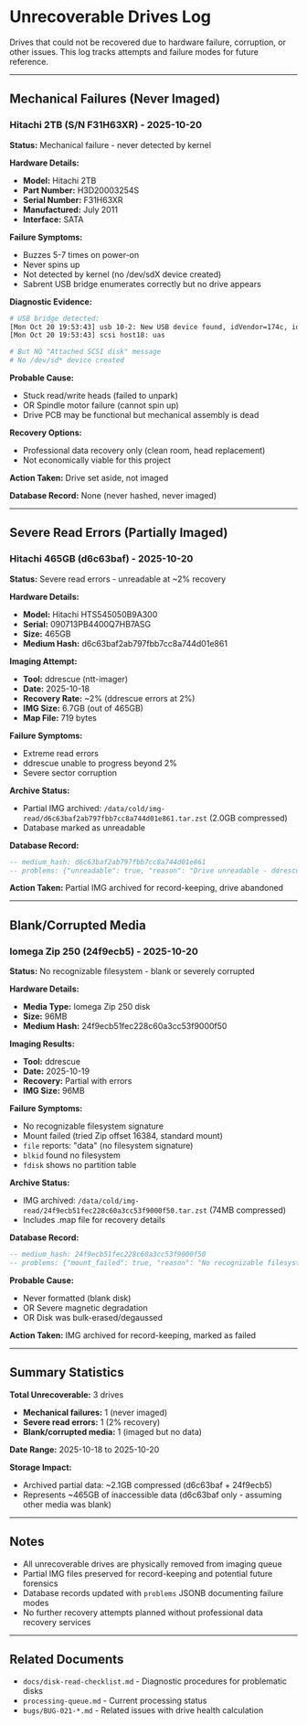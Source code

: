 <!--
Author: PB and Claude (prox-claude)
Date: Sun 20 Oct 2025
License: (c) HRDAG, 2025, GPL-2 or newer

------
ntt/docs/unrecoverable-drives.md
-->

# Unrecoverable Drives Log

Drives that could not be recovered due to hardware failure, corruption, or other issues. This log tracks attempts and failure modes for future reference.

---

## Mechanical Failures (Never Imaged)

### Hitachi 2TB (S/N F31H63XR) - 2025-10-20

**Status:** Mechanical failure - never detected by kernel

**Hardware Details:**
- **Model:** Hitachi 2TB
- **Part Number:** H3D20003254S
- **Serial Number:** F31H63XR
- **Manufactured:** July 2011
- **Interface:** SATA

**Failure Symptoms:**
- Buzzes 5-7 times on power-on
- Never spins up
- Not detected by kernel (no /dev/sdX device created)
- Sabrent USB bridge enumerates correctly but no drive appears

**Diagnostic Evidence:**
```bash
# USB bridge detected:
[Mon Oct 20 19:53:43] usb 10-2: New USB device found, idVendor=174c, idProduct=55aa
[Mon Oct 20 19:53:43] scsi host18: uas

# But NO "Attached SCSI disk" message
# No /dev/sd* device created
```

**Probable Cause:**
- Stuck read/write heads (failed to unpark)
- OR Spindle motor failure (cannot spin up)
- Drive PCB may be functional but mechanical assembly is dead

**Recovery Options:**
- Professional data recovery only (clean room, head replacement)
- Not economically viable for this project

**Action Taken:** Drive set aside, not imaged

**Database Record:** None (never hashed, never imaged)

---

## Severe Read Errors (Partially Imaged)

### Hitachi 465GB (d6c63baf) - 2025-10-20

**Status:** Severe read errors - unreadable at ~2% recovery

**Hardware Details:**
- **Model:** Hitachi HTS545050B9A300
- **Serial:** 090713PB4400Q7HB7ASG
- **Size:** 465GB
- **Medium Hash:** d6c63baf2ab797fbb7cc8a744d01e861

**Imaging Attempt:**
- **Tool:** ddrescue (ntt-imager)
- **Date:** 2025-10-18
- **Recovery Rate:** ~2% (ddrescue errors at 2%)
- **IMG Size:** 6.7GB (out of 465GB)
- **Map File:** 719 bytes

**Failure Symptoms:**
- Extreme read errors
- ddrescue unable to progress beyond 2%
- Severe sector corruption

**Archive Status:**
- Partial IMG archived: `/data/cold/img-read/d6c63baf2ab797fbb7cc8a744d01e861.tar.zst` (2.0GB compressed)
- Database marked as unreadable

**Database Record:**
```sql
-- medium_hash: d6c63baf2ab797fbb7cc8a744d01e861
-- problems: {"unreadable": true, "reason": "Drive unreadable - ddrescue errors at ~2%"}
```

**Action Taken:** Partial IMG archived for record-keeping, drive abandoned

---

## Blank/Corrupted Media

### Iomega Zip 250 (24f9ecb5) - 2025-10-20

**Status:** No recognizable filesystem - blank or severely corrupted

**Hardware Details:**
- **Media Type:** Iomega Zip 250 disk
- **Size:** 96MB
- **Medium Hash:** 24f9ecb51fec228c60a3cc53f9000f50

**Imaging Results:**
- **Tool:** ddrescue
- **Date:** 2025-10-19
- **Recovery:** Partial with errors
- **IMG Size:** 96MB

**Failure Symptoms:**
- No recognizable filesystem signature
- Mount failed (tried Zip offset 16384, standard mount)
- `file` reports: "data" (no filesystem signature)
- `blkid` found no filesystem
- `fdisk` shows no partition table

**Archive Status:**
- IMG archived: `/data/cold/img-read/24f9ecb51fec228c60a3cc53f9000f50.tar.zst` (74MB compressed)
- Includes .map file for recovery details

**Database Record:**
```sql
-- medium_hash: 24f9ecb51fec228c60a3cc53f9000f50
-- problems: {"mount_failed": true, "reason": "No recognizable filesystem"}
```

**Probable Cause:**
- Never formatted (blank disk)
- OR Severe magnetic degradation
- OR Disk was bulk-erased/degaussed

**Action Taken:** IMG archived for record-keeping, marked as failed

---

## Summary Statistics

**Total Unrecoverable:** 3 drives
- **Mechanical failures:** 1 (never imaged)
- **Severe read errors:** 1 (2% recovery)
- **Blank/corrupted media:** 1 (imaged but no data)

**Date Range:** 2025-10-18 to 2025-10-20

**Storage Impact:**
- Archived partial data: ~2.1GB compressed (d6c63baf + 24f9ecb5)
- Represents ~465GB of inaccessible data (d6c63baf only - assuming other media was blank)

---

## Notes

- All unrecoverable drives are physically removed from imaging queue
- Partial IMG files preserved for record-keeping and potential future forensics
- Database records updated with `problems` JSONB documenting failure modes
- No further recovery attempts planned without professional data recovery services

---

## Related Documents

- `docs/disk-read-checklist.md` - Diagnostic procedures for problematic disks
- `processing-queue.md` - Current processing status
- `bugs/BUG-021-*.md` - Related issues with drive health calculation
